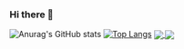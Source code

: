 ### Hi there 👋
![Anurag's GitHub stats](https://github-readme-stats.vercel.app/api?username=anand-bits&show_icons=true&theme=radical)
[![Top Langs](https://github-readme-stats.vercel.app/api/top-langs/?username=anand-bits&hide=html&layout=donut)](https://github.com/anuraghazra/github-readme-stats)
<a href="https://github.com/anand-bits/github-readme-stats">
  <img align="center" src="https://github-readme-stats.vercel.app/api/pin/?username=anand-bits&repo=github-readme-stats" />
</a>
<a href="https://github.com/anand-bits/BookReader">
  <img align="center" src="https://github-readme-stats.vercel.app/api/pin/?username=anand-bits&repo=BookReader" />
</a>

<!--
**anand-bits/anand-bits** is a ✨ _special_ ✨ repository because its `README.md` (this file) appears on your GitHub profile.

Here are some ideas to get you started:

- 🔭 I’m currently working on ...
- 🌱 I’m currently learning ...
- 👯 I’m looking to collaborate on ...
- 🤔 I’m looking for help with ...
- 💬 Ask me about ...
- 📫 How to reach me: ...
- 😄 Pronouns: ...
- ⚡ Fun fact: ...

-->
